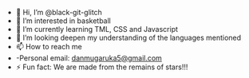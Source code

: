 - 👋 Hi, I’m @black-git-glitch
- 👀 I’m interested in basketball
- 🌱 I’m currently learning TML, CSS and Javascript
- 💞️ I’m looking deepen my understanding of the languages mentioned
- 📫 How to reach me
- -Personal email: danmugaruka5@gmail.com
- ⚡ Fun fact: We are made from the remains of stars!!!

<!---
black-git-glitch/black-git-glitch is a ✨ special ✨ repository because its `README.md` (this file) appears on your GitHub profile.
You can click the Preview link to take a look at your changes.
--->
